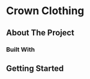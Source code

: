 # Crown Clothing

<!--<img src=""  height="300"/>-->


## About The Project


 

### Built With



## Getting Started










